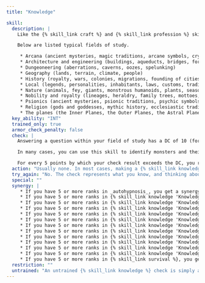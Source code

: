 ```yaml
---
title: "Knowledge"

skill:
  description: |
    Like the {% skill_link craft %} and {% skill_link profession %} skills, {% skill_link knowledge %} actually encompasses a number of unrelated skills. {% skill_link knowledge %} represents a study of some body of lore, possibly an academic or even scientific discipline.

    Below are listed typical fields of study.

     * Arcana (ancient mysteries, magic traditions, arcane symbols, cryptic phrases, constructs, dragons, magical beasts)
     * Architecture and engineering (buildings, aqueducts, bridges, fortifications)
     * Dungeoneering (aberrations, caverns, oozes, spelunking)
     * Geography (lands, terrain, climate, people)
     * History (royalty, wars, colonies, migrations, founding of cities)
     * Local (legends, personalities, inhabitants, laws, customs, traditions, humanoids)
     * Nature (animals, fey, giants, monstrous humanoids, plants, seasons and cycles, weather, vermin)
     * Nobility and royalty (lineages, heraldry, family trees, mottoes, personalities)
     * Psionics (ancient mysteries, psionic traditions, psychic symbols, cryptic phrases, astral constructs, psionic races, psionic monsters)
     * Religion (gods and goddesses, mythic history, ecclesiastic tradition, holy symbols, undead)
     * The planes (the Inner Planes, the Outer Planes, the Astral Plane, the Ethereal Plane, outsiders, elementals, magic related to the planes)
  key_ability: "INT"
  trained_only: true
  armor_check_penalty: false
  check: |
    Answering a question within your field of study has a DC of 10 (for really easy questions), 15 (for basic questions), or 20 to 30 (for really tough questions).

    In many cases, you can use this skill to identify monsters and their special powers or vulnerabilities. In general, the DC of such a check equals 10 + the monster's HD. A successful check allows you to remember a bit of useful information about that monster.

    For every 5 points by which your check result exceeds the DC, you recall another piece of useful information.
  action: "Usually none. In most cases, making a {% skill_link knowledge %} check doesn't take an action &ndash; you simply know the answer or you don't."
  try_again: "No. The check represents what you know, and thinking about a topic a second time doesn't let you know something that you never learned in the first place."
  special: ""
  synergy: |
     * If you have 5 or more ranks in _autohypnosis_, you get a synergy bonus on {% skill_link knowledge 'Knowledge (Psionics)' %} checks.
     * If you have 5 or more ranks in {% skill_link knowledge 'Knowledge (Arcana)' %}, you get a synergy bonus on {% skill_link spellcraft %} checks.
     * If you have 5 or more ranks in {% skill_link knowledge 'Knowledge (Architecture and Engineering)' %}, you get a synergy bonus on {% skill_link search %} checks made to find secret doors or hidden compartments.
     * If you have 5 or more ranks in {% skill_link knowledge 'Knowledge (Geography)' %}, you get a synergy bonus on {% skill_link survival %} checks made to keep from getting lost or to avoid natural hazards.
     * If you have 5 or more ranks in {% skill_link knowledge 'Knowledge (History)' %}, you get a synergy bonus on bardic knowledge checks.
     * If you have 5 or more ranks in {% skill_link knowledge 'Knowledge (Local)' %}, you get a synergy bonus on {% skill_link gather-information %} checks.
     * If you have 5 or more ranks in {% skill_link knowledge 'Knowledge (Nature)' %}, you get a synergy bonus on {% skill_link survival %} checks made in aboveground natural environments (aquatic, desert, forest, hill, marsh, mountains, or plains).
     * If you have 5 or more ranks in {% skill_link knowledge 'Knowledge (Nobility and Royalty)' %}, you get a synergy bonus on {% skill_link diplomacy %} checks.
     * If you have 5 or more ranks in {% skill_link knowledge 'Knowledge (Psionics)' %}, you get a synergy bonus on _psicraft_ checks.
     * If you have 5 or more ranks in {% skill_link knowledge 'Knowledge (Religion)' %}, you get a synergy bonus on turning checks against undead.
     * If you have 5 or more ranks in {% skill_link knowledge 'Knowledge (The Planes)' %}, you get a synergy bonus on {% skill_link survival %} checks made while on other planes.
     * If you have 5 or more ranks in {% skill_link knowledge 'Knowledge (Dungeoneering)' %}, you get a synergy bonus on {% skill_link survival %} checks made while underground.
     * If you have 5 or more ranks in {% skill_link survival %}, you get a synergy bonus on {% skill_link knowledge 'Knowledge (Nature)' %} checks.
  restriction: ""
  untrained: "An untrained {% skill_link knowledge %} check is simply an Intelligence check. Without actual training, you know only common knowledge (DC 10 or lower)."
---
```


